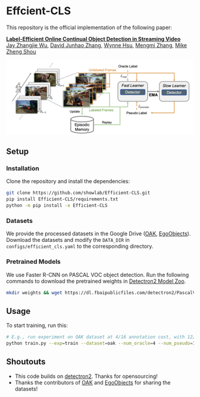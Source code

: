 # Effcient-CLS

This repository is the official implementation of the following paper:

**[Label-Efficient Online Continual Object Detection in Streaming Video](https://arxiv.org/abs/2206.00309)**
<br/>
[Jay Zhangjie Wu](https://zhangjiewu.github.io/), 
[David Junhao Zhang](https://junhaozhang98.github.io/), 
[Wynne Hsu](https://www.comp.nus.edu.sg/~whsu/), 
[Mengmi Zhang](https://a0091624.wixsite.com/deepneurocognition-1), 
[Mike Zheng Shou](https://sites.google.com/view/showlab)
<br/>

<p align="center">
<img src="assets/overview.png" width="1080px"/>  
</p>


## Setup

### Installation

Clone the repository and install the dependencies:

```bash
git clone https://github.com/showlab/Efficient-CLS.git
pip install Efficient-CLS/requirements.txt
python -m pip install -e Efficient-CLS
```

### Datasets

We provide the processed datasets in the Google Drive ([OAK](https://drive.google.com/file/d/13f5h1OhyW66ZfZzz8bnw_n7oJ-8r354b/view?usp=sharing), [EgoObjects](https://drive.google.com/file/d/1j7vzi7lKwFdl6zsAn_lzR3uIOQVJKZSu/view?usp=sharing)). Download the datasets and modify the `DATA_DIR` in `configs/efficient_cls.yaml` to the corresponding directory.

### Pretrained Models

We use Faster R-CNN on PASCAL VOC object detection. Run the following commands to download the pretrained weights in [Detectron2 Model Zoo](https://github.com/facebookresearch/detectron2/blob/main/MODEL_ZOO.md#cityscapes--pascal-voc-baselines). 

```bash
mkdir weights && wget https://dl.fbaipublicfiles.com/detectron2/PascalVOC-Detection/faster_rcnn_R_50_C4/142202221/model_final_b1acc2.pkl -P weights/
```

## Usage

To start training, run this:
```bash
# E.g., run experiment on OAK dataset at 4/16 annotation cost, with 12/16 unlabeled data trained with pseudo labels.
python train.py --exp=train --dataset=oak --num_oracle=4 --num_pseudo=12 --replay_size=16
```

## Shoutouts

- This code builds on [detectron2](https://github.com/facebookresearch/detectron2). Thanks for opensourcing!
- Thanks the contributors of [OAK](https://oakdata.github.io/) and [EgoObjects](https://ai.meta.com/datasets/egoobjects-downloads/) for sharing the datasets!



